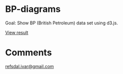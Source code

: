 BP-diagrams
===========

Goal: Show BP (British Petroleum) data set using d3.js.

[View result](http://ivarref.github.io/bp-diagrams/)


Comments
========
refsdal.ivar@gmail.com

